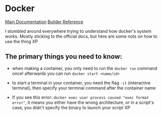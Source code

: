 Docker
======
[Main Documentation](https://docs.docker.com/get-started/)
[Builder Reference](https://docs.docker.com/engine/reference/builder/)

I stumbled around everywhere trying to understand how docker's system works. Mostly sticking to the official docs, but here are some nots on how to use the thing XP

## The primary things you need to know:
* when making a container, you only need to run the `docker run` command once! afterwards you can run  `docker start <name/id>`

* to start a terminal in your container, you need the flag `-it` (interactive terminal), then specify your terminal command after the container name

* If you see this error: `docker exec user process caused "exec format error"`, it means you either have the wrong architecture, or in a script's case, you didn't specify the binary to launch your script XP